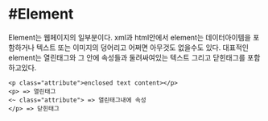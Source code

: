 #Element
===
Element는 웹페이지의 일부분이다. xml과 html안에서 element는 데이터아이템을 포함하거나 텍스트 또는 이미지의 덩어리고 어쩌면 아무것도 없을수도 있다. 대표적인 element는 열린태그와 그 안에 속성들과 둘려싸여있는 텍스트 그리고 닫힌태그를 포함하고있다.
```
<p class="attribute">enclosed text content></p>
<p> => 열린태그
<~ class="attribute"> => 열린태그내에 속성
</p> => 닫힌태그
```